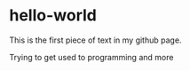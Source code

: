 # hello-world

This is the first piece of text in my github page.

Trying to get used to programming and more 

